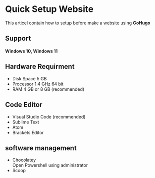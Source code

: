 # Quick Setup Website
This articel contain how to setup before make a website using <b>GoHugo</b>
## Support
  
#### Windows 10, Windows 11

## Hardware Requirment 

- Disk Space 5 GB
- Processor 1.4 GHz 64 bit
- RAM 4 GB or 8 GB (recommended)
  
## Code Editor
- Visual Studio Code (recommended)
- Sublime Text
- Atom
- Brackets Editor
  
## software management
  
- Chocolatey <br>
Open Powershell using administrator
- Scoop 
